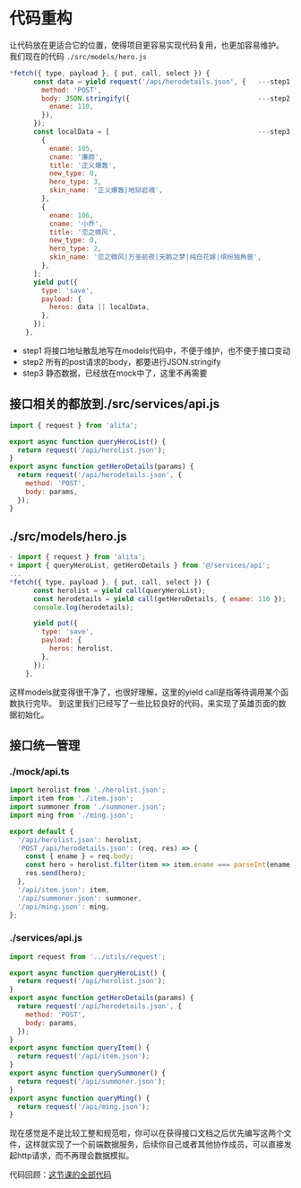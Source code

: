 # 代码重构

让代码放在更适合它的位置，使得项目更容易实现代码复用，也更加容易维护。
我们现在的代码 `./src/models/hero.js`
```javascript
*fetch({ type, payload }, { put, call, select }) {
      const data = yield request('/api/herodetails.json', {   ---step1
        method: 'POST',
        body: JSON.stringify({                                ---step2
          ename: 110,
        }),
      });
      const localData = [                                     ---step3
        {
          ename: 105,
          cname: '廉颇',
          title: '正义爆轰',
          new_type: 0,
          hero_type: 3,
          skin_name: '正义爆轰|地狱岩魂',
        },
        {
          ename: 106,
          cname: '小乔',
          title: '恋之微风',
          new_type: 0,
          hero_type: 2,
          skin_name: '恋之微风|万圣前夜|天鹅之梦|纯白花嫁|缤纷独角兽',
        },
      ];
      yield put({
        type: 'save',
        payload: {
          heros: data || localData,
        },
      });
    },
```
* step1 将接口地址散乱地写在models代码中，不便于维护，也不便于接口变动
* step2 所有的post请求的body，都要进行JSON.stringify
* step3 静态数据，已经放在mock中了，这里不再需要

## 接口相关的都放到./src/services/api.js
```javascript
import { request } from 'alita';

export async function queryHeroList() {
  return request('/api/herolist.json');
}
export async function getHeroDetails(params) {
  return request('/api/herodetails.json', {
    method: 'POST',
    body: params,
  });
}
```

## ./src/models/hero.js
```javascript
- import { request } from 'alita';
+ import { queryHeroList, getHeroDetails } from '@/services/api';
...
*fetch({ type, payload }, { put, call, select }) {
      const herolist = yield call(queryHeroList);
      const herodetails = yield call(getHeroDetails, { ename: 110 });
      console.log(herodetails);

      yield put({
        type: 'save',
        payload: {
          heros: herolist,
        },
      });
    },
```
这样models就变得很干净了，也很好理解，这里的yield call是指等待调用某个函数执行完毕。
到这里我们已经写了一些比较良好的代码，来实现了英雄页面的数据初始化。

## 接口统一管理

### ./mock/api.ts
```javascript
import herolist from './herolist.json';
import item from './item.json';
import summoner from './summoner.json';
import ming from './ming.json';

export default {
  '/api/herolist.json': herolist,
  'POST /api/herodetails.json': (req, res) => {
    const { ename } = req.body;
    const hero = herolist.filter(item => item.ename === parseInt(ename, 10))[0];
    res.send(hero);
  },
  '/api/item.json': item,
  '/api/summoner.json': summoner,
  '/api/ming.json': ming,
};

```
### ./services/api.js
```javascript
import request from '../utils/request';

export async function queryHeroList() {
  return request('/api/herolist.json');
}
export async function getHeroDetails(params) {
  return request('/api/herodetails.json', {
    method: 'POST',
    body: params,
  });
}
export async function queryItem() {
  return request('/api/item.json');
}
export async function querySummoner() {
  return request('/api/summoner.json');
}
export async function queryMing() {
  return request('/api/ming.json');
}

```
现在感觉是不是比较工整和规范啦，你可以在获得接口文档之后优先编写这两个文件，这样就实现了一个前端数据服务，后续你自己或者其他协作成员，可以直接发起http请求，而不再理会数据模拟。

代码回顾：[这节课的全部代码](https://github.com/xiaohuoni/umi-course/tree/1dca618d9cea033010c24790eda35953db3ec816/hero)
